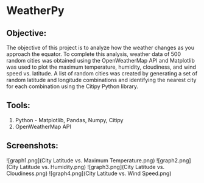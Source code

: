 # WeatherPy

## **Objective:**
The objective of this project is to analyze how the weather changes as you approach the equator. To complete this analysis, weather data of 500 random cities was obtained using the OpenWeatherMap API and Matplotlib was used to plot the maximum temperature, humidity, cloudiness, and wind speed vs. latitude. A list of random cities was created by generating a set of random latitude and longitude combinations and identifying the nearest city for each combination using the Citipy Python library. 

## **Tools:**
1. Python -  Matplotlib, Pandas, Numpy, Citipy
2. OpenWeatherMap API

## **Screenshots:**
![graph1.png](City Latitude vs. Maximum Temperature.png)
![graph2.png](City Latitude vs. Humidity.png)
![graph3.png](City Latitude vs. Cloudiness.png)
![graph4.png](City Latitude vs. Wind Speed.png)
